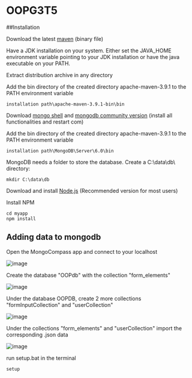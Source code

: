 # OOPG3T5

##Installation

Download the latest [maven](https://maven.apache.org/download.cgi) (binary file)

Have a JDK installation on your system. Either set the JAVA_HOME environment variable pointing to your JDK installation or have the java executable on your PATH.

Extract distribution archive in any directory

Add the bin directory of the created directory apache-maven-3.9.1 to the PATH environment variable

```
installation path\apache-maven-3.9.1-bin\bin
```

Download [mongo shell](https://www.mongodb.com/try/download/shell) and [mongodb community version](https://www.mongodb.com/try/download/community) (install all functionalities and restart com)

Add the bin directory of the created directory apache-maven-3.9.1 to the PATH environment variable

```
installation path\MongoDB\Server\6.0\bin
```

MongoDB needs a folder to store the database. Create a C:\data\db\ directory:

```
mkdir C:\data\db
```

Download and install [Node.js](https://nodejs.org/en) (Recommended version for most users)

Install NPM

```
cd myapp
npm install
```

## Adding data to mongodb

Open the MongoCompass app and connect to your localhost

![image](https://user-images.githubusercontent.com/85857168/229339129-bc254c80-03ec-4724-ba9f-d844fd013dc8.png)

Create the database "OOPdb" with the collection "form_elements"

![image](https://user-images.githubusercontent.com/85857168/229346250-e7dfd55f-a64d-48f1-993e-01feda9c14d6.png)

Under the database OOPDB, create 2 more collections "formInputCollection" and "userCollection"

![image](https://user-images.githubusercontent.com/85857168/229339236-167d378f-1951-4328-baf7-00e736641eb0.png)

Under the collections "form_elements" and "userCollection" import the corresponding .json data

![image](https://user-images.githubusercontent.com/85857168/229339285-3a88ebfd-148c-42f5-8d84-3b439e1d6ea4.png)


run setup.bat in the terminal
```
setup
```
